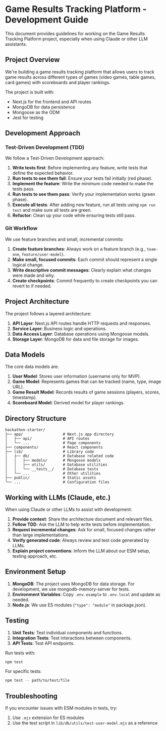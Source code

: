 # Game Results Tracking Platform - Development Guide

This document provides guidelines for working on the Game Results Tracking Platform project, especially when using Claude or other LLM assistants.

## Project Overview

We're building a game results tracking platform that allows users to track game results across different types of games (video games, table games, card games) with scoreboards and player rankings.

The project is built with:
- Next.js for the frontend and API routes
- MongoDB for data persistence
- Mongoose as the ODM
- Jest for testing

## Development Approach

### Test-Driven Development (TDD)

We follow a Test-Driven Development approach:

1. **Write tests first**: Before implementing any feature, write tests that define the expected behavior.
2. **Run tests to see them fail**: Ensure your tests fail initially (red phase).
3. **Implement the feature**: Write the minimum code needed to make the tests pass.
4. **Run tests to see them pass**: Verify your implementation works (green phase).
5. **Execute all tests**: After adding new feature, run all tests using `npm run test` and make sure all tests are green.
6. **Refactor**: Clean up your code while ensuring tests still pass.

### Git Workflow

We use feature branches and small, incremental commits:

1. **Create feature branches**: Always work on a feature branch (e.g., `team-one`, `feature/user-model`).
2. **Make small, focused commits**: Each commit should represent a single logical change.
3. **Write descriptive commit messages**: Clearly explain what changes were made and why.
4. **Create checkpoints**: Commit frequently to create checkpoints you can revert to if needed.

## Project Architecture

The project follows a layered architecture:

1. **API Layer**: Next.js API routes handle HTTP requests and responses.
2. **Service Layer**: Business logic and operations.
3. **Data Access Layer**: Database operations using Mongoose models.
4. **Storage Layer**: MongoDB for data and file storage for images.

## Data Models

The core data models are:

1. **User Model**: Stores user information (username only for MVP).
2. **Game Model**: Represents games that can be tracked (name, type, image URL).
3. **Game Result Model**: Records results of game sessions (players, scores, timestamp).
4. **Scoreboard Model**: Derived model for player rankings.

## Directory Structure

```
hackathon-starter/
├── app/                  # Next.js app directory
│   ├── api/              # API routes
│   └── ...               # Page components
├── components/           # React components
├── lib/                  # Library code
│   ├── db/               # Database related code
│   │   ├── models/       # Mongoose models
│   │   ├── utils/        # Database utilities
│   │   └── __tests__/    # Database tests
│   └── ...               # Other utilities
├── public/               # Static assets
└── ...                   # Configuration files
```

## Working with LLMs (Claude, etc.)

When using Claude or other LLMs to assist with development:

1. **Provide context**: Share the architecture document and relevant files.
2. **Follow TDD**: Ask the LLM to help write tests before implementation.
3. **Request incremental changes**: Ask for small, focused changes rather than large implementations.
4. **Verify generated code**: Always review and test code generated by LLMs.
5. **Explain project conventions**: Inform the LLM about our ESM setup, testing approach, etc.

## Environment Setup

1. **MongoDB**: The project uses MongoDB for data storage. For development, we use mongodb-memory-server for tests.
2. **Environment Variables**: Copy `.env.example` to `.env.local` and update as needed.
3. **Node.js**: We use ES modules (`"type": "module"` in package.json).

## Testing

1. **Unit Tests**: Test individual components and functions.
2. **Integration Tests**: Test interactions between components.
3. **API Tests**: Test API endpoints.

Run tests with:
```bash
npm test
```

For specific tests:
```bash
npm test -- path/to/test/file
```

## Troubleshooting

If you encounter issues with ESM modules in tests, try:
1. Use `.mjs` extension for ES modules
2. Use the test script in `lib/db/utils/test-user-model.mjs` as a reference